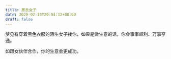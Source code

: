 ```yaml
---
title: 黑衣女子
date: 2020-02-15T20:54:12+08:00
draft: false
---
```


梦见有穿着黑色衣服的陌生女子找你，如果是做生意的话，你会事事顺利、万事亨通。<br>

如跟女伙伴合作，你的生意会更成功。<br>
